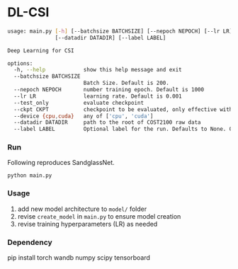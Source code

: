 # DL-CSI
```bash
usage: main.py [-h] [--batchsize BATCHSIZE] [--nepoch NEPOCH] [--lr LR] [--test_only] [--ckpt CKPT] [--device {cpu,cuda}]
               [--datadir DATADIR] [--label LABEL]

Deep Learning for CSI

options:
  -h, --help            show this help message and exit
  --batchsize BATCHSIZE
                        Batch Size. Default is 200.
  --nepoch NEPOCH       number training epoch. Default is 1000
  --lr LR               learning rate. Default is 0.001
  --test_only           evaluate checkpoint
  --ckpt CKPT           checkpoint to be evaluated, only effective with --test_only
  --device {cpu,cuda}   any of ['cpu', 'cuda']
  --datadir DATADIR     path to the root of COST2100 raw data
  --label LABEL         Optional label for the run. Defaults to None. Output directory is always prefixed by date time
```

### Run
Following reproduces SandglassNet.
```
python main.py
```

### Usage 
1. add new model architecture to `model/` folder
2. revise `create_model` in `main.py` to ensure model creation
3. revise training hyperparameters (LR) as needed 

### Dependency
pip install torch wandb numpy scipy tensorboard


